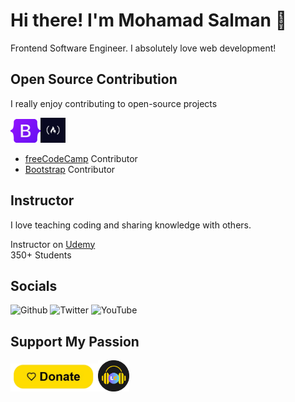 # Hi there! I'm Mohamad Salman 👋

Frontend Software Engineer. I absolutely love web development!

## Open Source Contribution

I really enjoy contributing to open-source projects

<p><a href="https://github.com/twbs/bootstrap" style="text-decoration: none !important;"><img src="images/bootstrap-logo.svg" alt="Bootstrap" height="38"></a><a href="https://github.com/freeCodeCamp/freeCodeCamp" style="text-decoration: none !important;"><img src="images/freecodecamp.png" alt="freeCodeCamp" height="40"></a>



</p>


- [freeCodeCamp](https://github.com/freeCodeCamp/freeCodeCamp) Contributor
- [Bootstrap](https://github.com/twbs/bootstrap) Contributor

## Instructor
I love teaching coding and sharing knowledge with others.

Instructor on [Udemy](https://www.udemy.com/user/hamude-52/)   
350+ Students

## Socials

<p><a href="https://github.com/MohamadSalman" target="_blank" style="text-decoration: none !important;"><img alt="Github" src="https://img.shields.io/badge/GitHub-%2312100E.svg?&style=for-the-badge&logo=Github&logoColor=white" /></a> <a href="https://x.com/MohmadSalmanDev" target="_blank" style="text-decoration: none !important;"><img alt="Twitter" src="https://img.shields.io/badge/Twitter-1DA1F2?style=for-the-badge&logo=Twitter&logoColor=white" /></a> <a href="https://www.youtube.com/@LofiCoding11/videos" target="_blank" style="text-decoration: none !important;"><img alt="YouTube" src="https://img.shields.io/badge/YouTube-FF0000?style=for-the-badge&logo=YouTube&logoColor=white" /></a>



</p>




## Support My Passion
<p><a href="https://paypal.com/donate/?hosted_button_id=L24ZCZREEDDJ4" style="text-decoration: none !important;"><img src="images/donate-button.png" alt="Donate with PayPal" style="width: 140px !important; height: 45px !important;"></a><img src="images/LofiCoding-logo.png" alt="LofiCoding logo" width="50px" height="50px"></p>

